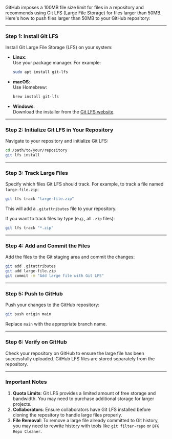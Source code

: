GitHub imposes a 100MB file size limit for files in a repository and recommends using Git LFS (Large File Storage) for files larger than 50MB. Here's how to push files larger than 50MB to your GitHub repository:

---

### **Step 1: Install Git LFS**
Install Git Large File Storage (LFS) on your system:

- **Linux**:  
  Use your package manager. For example:  
  ```bash
  sudo apt install git-lfs
  ```

- **macOS**:  
  Use Homebrew:  
  ```bash
  brew install git-lfs
  ```

- **Windows**:  
  Download the installer from the [Git LFS website](https://git-lfs.github.com/).

---

### **Step 2: Initialize Git LFS in Your Repository**
Navigate to your repository and initialize Git LFS:

```bash
cd /path/to/your/repository
git lfs install
```

---

### **Step 3: Track Large Files**
Specify which files Git LFS should track. For example, to track a file named `large-file.zip`:

```bash
git lfs track "large-file.zip"
```

This will add a `.gitattributes` file to your repository.

If you want to track files by type (e.g., all `.zip` files):

```bash
git lfs track "*.zip"
```

---

### **Step 4: Add and Commit the Files**
Add the files to the Git staging area and commit the changes:

```bash
git add .gitattributes
git add large-file.zip
git commit -m "Add large file with Git LFS"
```

---

### **Step 5: Push to GitHub**
Push your changes to the GitHub repository:

```bash
git push origin main
```

Replace `main` with the appropriate branch name.

---

### **Step 6: Verify on GitHub**
Check your repository on GitHub to ensure the large file has been successfully uploaded. GitHub LFS files are stored separately from the repository.

---

### **Important Notes**
1. **Quota Limits**: Git LFS provides a limited amount of free storage and bandwidth. You may need to purchase additional storage for larger projects.
2. **Collaborators**: Ensure collaborators have Git LFS installed before cloning the repository to handle large files properly.
3. **File Removal**: To remove a large file already committed to Git history, you may need to rewrite history with tools like `git filter-repo` or `BFG Repo Cleaner`.
